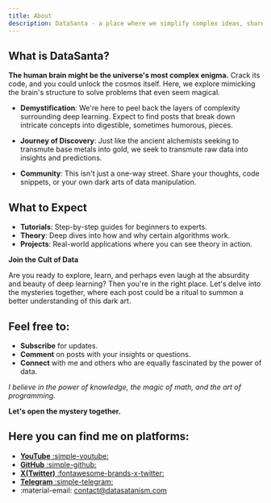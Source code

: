 ```yaml
---
title: About
description: DataSanta - a place where we simplify complex ideas, share practical projects, and build a community.
---
```


## What is DataSanta?

**The human brain might be the universe's most complex enigma.** Crack its code, and you could unlock the cosmos itself. Here, we explore mimicking the brain's structure to solve problems that even seem magical.

- **Demystification**: We're here to peel back the layers of complexity surrounding deep learning. Expect to find posts that break down intricate concepts into digestible, sometimes humorous, pieces.
  
- **Journey of Discovery**: Just like the ancient alchemists seeking to transmute base metals into gold, we seek to transmute raw data into insights and predictions.

- **Community**: This isn't just a one-way street. Share your thoughts, code snippets, or your own dark arts of data manipulation.

## What to Expect

- **Tutorials**: Step-by-step guides for beginners to experts.
- **Theory**: Deep dives into how and why certain algorithms work.
- **Projects**: Real-world applications where you can see theory in action.

**Join the Cult of Data**

Are you ready to explore, learn, and perhaps even laugh at the absurdity and beauty of deep learning? Then you're in the right place. Let's delve into the mysteries together, where each post could be a ritual to summon a better understanding of this dark art.

## Feel free to:

- **Subscribe** for updates.
- **Comment** on posts with your insights or questions.
- **Connect** with me and others who are equally fascinated by the power of data.

*I believe in the power of knowledge, the magic of math, and the art of programming.*

**Let's open the mystery together.**

## Here you can find me on platforms:

- [**YouTube** :simple-youtube:](https://www.youtube.com/@datasantaa)
- [**GitHub** :simple-github:](https://github.com/nickovchinnikov)
- [**X(Twitter)** :fontawesome-brands-x-twitter:](https://x.com/datasantaa)
- [**Telegram** :simple-telegram:](https://t.me/datasantaa)
- :material-email: contact@datasatanism.com
